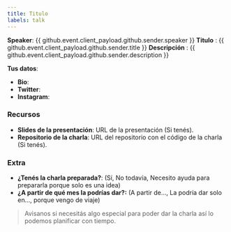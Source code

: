 ```yaml
---
title: Titulo
labels: talk
---
```

**Speaker**: {{ github.event.client_payload.github.sender.speaker }}
**Titulo** : {{ github.event.client_payload.github.sender.title }}
**Descripción** : {{ github.event.client_payload.github.sender.description }}

**Tus datos**:
- **Bio**:
- **Twitter**: 
- **Instagram**: 

### Recursos

* **Slides de la presentación**: URL de la presentación (Si tenés).
* **Repositorio de la charla**: URL del repositorio con el código de la charla (Si tenés).

### Extra

* **¿Tenés la charla preparada?**: (Sí, No todavía, Necesito ayuda para prepararla porque solo es una idea)
* **¿A partir de qué mes la podrías dar?:** (A partir de..., La podría dar solo en..., porque vengo de viaje)

> Avisanos si necesitás algo especial para poder dar la charla así lo podemos planificar con tiempo.

